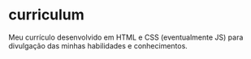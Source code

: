 # curriculum
Meu currículo desenvolvido em HTML e CSS (eventualmente JS) para divulgação das minhas habilidades e conhecimentos.
